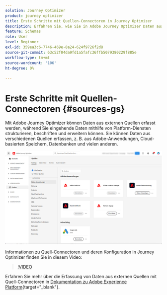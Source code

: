 ```yaml
---
solution: Journey Optimizer
product: journey optimizer
title: Erste Schritte mit Quellen-Connectoren in Journey Optimizer
description: Erfahren Sie, wie Sie in Adobe Journey Optimizer Daten aus externen Quellen erfassen.
feature: Schemas
role: User
level: Beginner
exl-id: 359ea3c6-7746-469e-8a24-624f9726f2d8
source-git-commit: 63c52f04da9fd1a5fafc36ffb5079380229f885e
workflow-type: tm+mt
source-wordcount: '106'
ht-degree: 0%

---
```


# Erste Schritte mit Quellen-Connectoren {#sources-gs}

Mit Adobe Journey Optimizer können Daten aus externen Quellen erfasst werden, während Sie eingehende Daten mithilfe von Platform-Diensten strukturieren, beschriften und erweitern können. Sie können Daten aus verschiedenen Quellen erfassen, z. B. aus Adobe-Anwendungen, Cloud-basierten Speichern, Datenbanken und vielen anderen.

![](assets/sources-home.png)

Informationen zu Quell-Connectoren und deren Konfiguration in Journey Optimizer finden Sie in diesem Video:

>[!VIDEO](https://video.tv.adobe.com/v/335919?quality=12)

Erfahren Sie mehr über die Erfassung von Daten aus externen Quellen mit Quell-Connectoren in [Dokumentation zu Adobe Experience Platform](https://experienceleague.adobe.com/docs/experience-platform/sources/home.html){target=&quot;_blank&quot;}.
